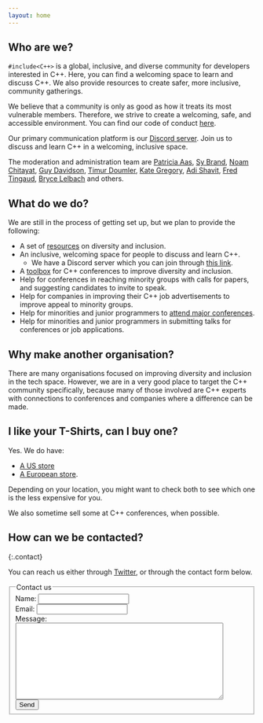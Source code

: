 ```yaml
---
layout: home
---
```


## Who are we?

`#include<C++>` is a global, inclusive, and diverse community for developers interested in C++. Here, you can find a welcoming space to learn and discuss C++. We also provide resources to create safer, more inclusive, community gatherings.

We believe that a community is only as good as how it treats its most vulnerable members. Therefore, we strive to create a welcoming, safe, and accessible environment. You can find our code of conduct [here](/code-of-conduct).

Our primary communication platform is our [Discord server](https://discord.gg/ZPErMGW). Join us to discuss and learn C++ in a welcoming, inclusive space.

The moderation and administration team are [Patricia Aas](https://twitter.com/pati_gallardo), [Sy Brand](https://twitter.com/TartanLlama), [Noam Chitayat](https://twitter.com/_Noam), [Guy Davidson](https://twitter.com/hatcat01), [Timur Doumler](https://twitter.com/timur_audio), [Kate Gregory](https://twitter.com/gregcons), [Adi Shavit](https://twitter.com/AdiShavit), [Fred Tingaud](https://twitter.com/FredTingaudDev), [Bryce Lelbach](https://twitter.com/blelbach) and others.

## What do we do?

We are still in the process of getting set up, but we plan to provide the following:

- A set of [resources](/resources) on diversity and inclusion.
- An inclusive, welcoming space for people to discuss and learn C++.
  - We have a Discord server which you can join through [this link](https://discord.gg/ZPErMGW).
- A [toolbox](https://github.com/include-cpp/toolboxes) for C++ conferences to improve diversity and inclusion.
- Help for conferences in reaching minority groups with calls for papers, and suggesting candidates to invite to speak.
- Help for companies in improving their C++ job advertisements to improve appeal to minority groups.
- Help for minorities and junior programmers to [attend major conferences](/scholarships).
- Help for minorities and junior programmers in submitting talks for conferences or job applications.

## Why make another organisation?

There are many organisations focused on improving diversity and inclusion in the tech space. However, we are in a very good place to target the C++ community specifically, because many of those involved are C++ experts with connections to conferences and companies where a difference can be made.

## I like your T-Shirts, can I buy one?

Yes. We do have:
- [A US store](https://shop.spreadshirt.com/includecpp)
- [A European store](https://shop.spreadshirt.net/includecpp).

Depending on your location, you might want to check both to see which one is the less expensive for you.

We also sometime sell some at C++ conferences, when possible.

## How can we be contacted?
{:.contact}

You can reach us either through [Twitter](https://twitter.com/include_cpp), or through the contact form below.

<form action="https://getsimpleform.com/messages?form_api_token=0249c3a7836e7b2532d7d6fe74e61676" method="post">
<fieldset>
<legend>Contact us</legend>

<div>
  <label for="name">Name:</label>
  <input name="name" type="text" id="name">
</div>
<div>
  <label for="email">Email:</label>
  <input name="email" type="email" id="email">
</div>
<div>
  <label for="message">Message:</label>
  <textarea name="message" id="message" cols="50" rows="10"></textarea>
</div>
<div>
  <input name="send" type="submit" value="Send">
</div>
</fieldset>
</form>
